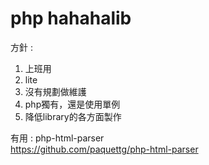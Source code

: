 # php hahahalib

方針 : 
1. 上班用
2. lite
3. 沒有規劃做維護
4. php獨有，還是使用單例
5. 降低library的各方面製作


有用 : 
php-html-parser \
https://github.com/paquettg/php-html-parser

